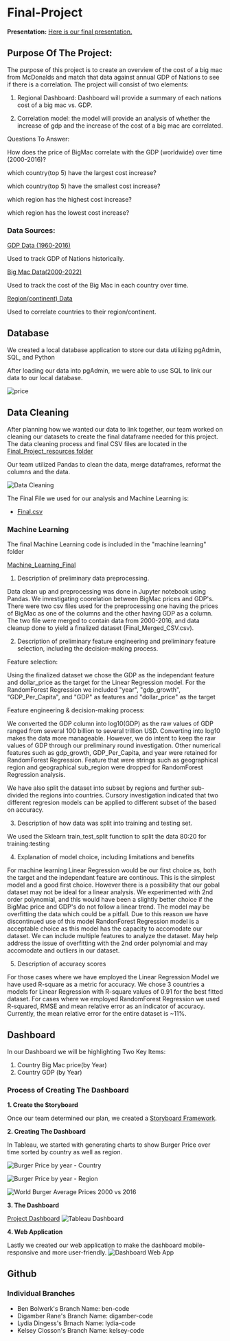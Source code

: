 # Final-Project

**Presentation:** <a href= "https://docs.google.com/presentation/d/1cd-4GkkITFEI98uPthiW-l5D1tL2eT2MpLtqE6v5fKk/edit?usp=sharing">Here is our final presentation.</a>

## Purpose Of The Project:
The purpose of this project is to create an overview of the cost of a big mac from McDonalds and match that data against annual GDP of Nations to see if there is a correlation. The project will consist of two elements:

1. Regional Dashboard: Dashboard will provide a summary of each nations cost of a big mac vs. GDP.

2. Correlation model: the model will provide an analysis of whether the increase of gdp and the increase of the cost of a big mac are correlated.

Questions To Answer:

How does the price of BigMac correlate with the GDP (worldwide) over time (2000-2016)?

which country(top 5) have the largest cost increase?

which country(top 5) have the smallest cost increase?

which region has the highest cost increase? 

which region has the lowest cost increase? 


### Data Sources:
[GDP Data (1960-2016)](https://www.kaggle.com/datasets/jonscheaffer/worldwide-gdp-history-19602016)

Used to track GDP of Nations historically.

[Big Mac Data(2000-2022)](https://www.kaggle.com/datasets/vittoriogiatti/bigmacprice?select=BigmacPrice.csv)

Used to track the cost of the Big Mac in each country over time.

[Region(continent) Data](https://www.kaggle.com/datasets/andradaolteanu/country-mapping-iso-continent-region)

Used to correlate countries to their region/continent.


## Database
We created a local database application to store our data utilizing pgAdmin, SQL, and Python

After loading our data into pgAdmin, we were able to use SQL to link our data to our local database.

![price](https://user-images.githubusercontent.com/107373721/200097569-1b15c384-9c29-4f5b-82f1-2727b16f0b56.png)

## Data Cleaning

After planning how we wanted our data to link together, our team worked on cleaning our datasets to create the final dataframe needed for this project. The data cleaning process and final CSV files are located in the [Final_Project_resources folder](/Final_Project_Resources/)

Our team utilized Pandas to clean the data, merge dataframes, reformat the columns and the data.

![Data Cleaning](/Final_Project_Resources/data_cleaning.jpg)

The Final File we used for our analysis and Machine Learning is:
 - [Final.csv](/Final_Project_Resources/final.csv)


### Machine Learning
The final Machine Learning code is included in the "machine learning" folder

[Machine_Learning_Final](https://github.com/bolwerk-b/Final-Project/blob/digamber-code/machine%20learning/Machine_Learning_models-final.ipynb)


1. Description of preliminary data preprocessing.

Data clean up and preprocessing was done in Jupyter notebook using Pandas. We investigating coorelation between BigMac prices and GDP's. There were two csv files used for the preprocessing one having the prices of BigMac as one of the columns and the other having GDP as a column. The two file were merged to contain data from 2000-2016, and data cleanup done to yield a finalized dataset (Final_Merged_CSV.csv).

2. Description of preliminary feature engineering and preliminary feature selection, including the decision-making process.

Feature selection: 

Using the finalized dataset we chose the GDP as the independant feature and dollar_price as the target for the Linear Regression model. For the RandomForest Regression we included "year", "gdp_growth", "GDP_Per_Capita", and "GDP" as features and "dollar_price" as the target 

Feature engineering & decision-making process: 

We converted the GDP column into log10(GDP) as the raw values of GDP ranged from several 100 billion to several trillion USD. Converting into log10 makes the data more manageable. However, we do intent to keep the raw values of GDP through our preliminary round investigation. Other numerical features such as gdp_growth, GDP_Per_Capita, and year were retained for RandomForest Regression. Feature that were strings such as geographical region and geographical sub_region were dropped for RandomForest Regression analysis.

We have also split the dataset into subset by regions and further sub-divided the regions into countries. Cursory investigation indicated that two different regresion models can be applied to different subset of the  based on accuracy. 

3. Description of how data was split into training and testing set. 

We used the Sklearn train_test_split function to split the data 80:20 for training:testing

4. Explanation of model choice, including limitations and benefits

For machine learning Linear Regression would be our first choice as, both the target and the independant feature are continous. This is the simplest model and a good first choice. However there is a possibility that our gobal dataset may not be ideal for a linear analysis.
We experimented with 2nd order polynomial, and this would have been a slightly better choice if the BigMac price and GDP's do not follow a linear trend. The model may be overfitting the data which could be a pitfall. Due to this reason we have discontinued use of this model 
RandonForest Regression model is a acceptable choice as this model has the capacity to accomodate our dataset. We can include multiple features to analyze the dataset. May help address the issue of overfitting with the 2nd order polynomial and may accomodate and outliers in our dataset.  

5. Description of accuracy scores

For those cases where we have employed the Linear Regression Model we have used R-square as a metric for accuracy. We chose 3 countries a models for Linear Regression with R-square values of 0.91 for the best fitted dataset.
For cases where we employed RandomForest Regression we used R-squared, RMSE and mean relative error as an indicator of accuracy. Currently, the mean relative error for the entire dataset is ~11%. 


## Dashboard

In our Dashboard we will be highlighting Two Key Items:
1. Country Big Mac price(by Year)
2. Country GDP (by Year)

### Process of Creating The Dashboard

**1. Create the Storyboard**

Once our team determined our plan, we created a [Storyboard Framework](https://docs.google.com/presentation/d/1OWhGaB8OzmPcQ8QowJzmXAlEXA2OyeFz4E1aONp65aU/edit?usp=sharingDashboard).

**2. Creating The Dashboard**

In Tableau, we started with generating charts to show Burger Price over time sorted by country as well as region.

![Burger Price by year - Country](/dashboard/avg-burger-price-by-year-country.png)

![Burger Price by year - Region](/dashboard/avg-burger-price-by-year-region.png)

![World Burger Average Prices 2000 vs 2016](/dashboard/burger-price-dashboard.png)

**3. The Dashboard**

[Project Dashboard](https://public.tableau.com/views/BigMacPricesvsCountryGDPDashboard/BurgervsGDPDashboard?:language=en-US&:display_count=n&:origin=viz_share_link)
![Tableau Dashboard](/dashboard/tableau-dashboard.jpg)

**4. Web Application**

Lastly we created our web application to make the dashboard mobile-responsive and more user-friendly.
![Dashboard Web App](/dashboard/dashboard-app.jpg)

## Github

### Individual Branches
- Ben Bolwerk's Branch Name: ben-code
- Digamber Rane's Branch Name: digamber-code
- Lydia Dingess's Brnach Name: lydia-code
- Kelsey Closson's Branch Name: kelsey-code
